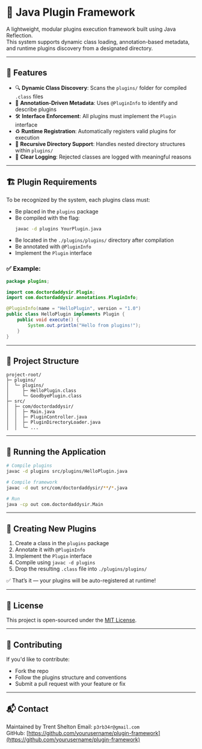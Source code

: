 # 🧩 Java Plugin Framework

A lightweight, modular plugins execution framework built using Java Reflection.  
This system supports dynamic class loading, annotation-based metadata, and runtime plugins discovery from a designated directory.

---

## 🚀 Features

- 🔍 **Dynamic Class Discovery**: Scans the `plugins/` folder for compiled `.class` files
- 🧠 **Annotation-Driven Metadata**: Uses `@PluginInfo` to identify and describe plugins
- 🛠️ **Interface Enforcement**: All plugins must implement the `Plugin` interface
- ♻️ **Runtime Registration**: Automatically registers valid plugins for execution
- 📂 **Recursive Directory Support**: Handles nested directory structures within `plugins/`
- 🧼 **Clear Logging**: Rejected classes are logged with meaningful reasons

---

## 🏗️ Plugin Requirements

To be recognized by the system, each plugins class must:

- Be placed in the `plugins` package
- Be compiled with the flag:
  ```bash
  javac -d plugins YourPlugin.java
  ```
- Be located in the `./plugins/plugins/` directory after compilation
- Be annotated with `@PluginInfo`
- Implement the `Plugin` interface

### ✅ Example:

```java
package plugins;

import com.doctordaddysir.Plugin;
import com.doctordaddysir.annotations.PluginInfo;

@PluginInfo(name = "HelloPlugin", version = "1.0")
public class HelloPlugin implements Plugin {
    public void execute() {
        System.out.println("Hello from plugins!");
    }
}
```

---

## 📁 Project Structure

```
project-root/
├─ plugins/
│  └─ plugins/
│     ├─ HelloPlugin.class
│     └─ GoodbyePlugin.class
├─ src/
│  ├─ com/doctordaddysir/
│  │  ├─ Main.java
│  │  ├─ PluginController.java
│  │  ├─ PluginDirectoryLoader.java
│  │  └─ ...
```

---

## 🧪 Running the Application

```bash
# Compile plugins
javac -d plugins src/plugins/HelloPlugin.java

# Compile framework
javac -d out src/com/doctordaddysir/**/*.java

# Run
java -cp out com.doctordaddysir.Main
```

---

## 🧩 Creating New Plugins

1. Create a class in the `plugins` package
2. Annotate it with `@PluginInfo`
3. Implement the `Plugin` interface
4. Compile using `javac -d plugins`
5. Drop the resulting `.class` file into `./plugins/plugins/`

✅ That’s it — your plugins will be auto-registered at runtime!

---

## 📜 License

This project is open-sourced under the [MIT License](LICENSE).

---

## 🙋 Contributing

If you'd like to contribute:

- Fork the repo
- Follow the plugins structure and conventions
- Submit a pull request with your feature or fix

---

## 📬 Contact

Maintained by Trent Shelton 
Email: `p3rb34r@gmail.com`  
GitHub: [https://github.com/yourusername/plugin-framework](https://github.com/yourusername/plugin-framework)
